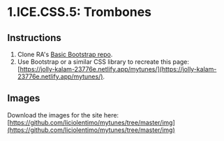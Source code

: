 # 1.ICE.CSS.5: Trombones

## Instructions

1. Clone RA's [Basic Bootstrap repo](https://github.com/rocketacademy/basic-bootstrap-bootcamp).
2. Use Bootstrap or a similar CSS library to recreate this page: [https://jolly-kalam-23776e.netlify.app/mytunes/](https://jolly-kalam-23776e.netlify.app/mytunes/).

## Images

Download the images for the site here: [https://github.com/liciolentimo/mytunes/tree/master/img](https://github.com/liciolentimo/mytunes/tree/master/img)

